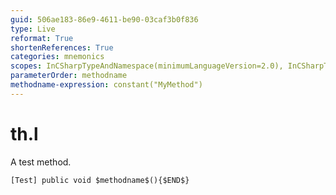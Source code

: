 ```yaml
---
guid: 506ae183-86e9-4611-be90-03caf3b0f836
type: Live
reformat: True
shortenReferences: True
categories: mnemonics
scopes: InCSharpTypeAndNamespace(minimumLanguageVersion=2.0), InCSharpTypeMember(minimumLanguageVersion=2.0)
parameterOrder: methodname
methodname-expression: constant("MyMethod")
---
```


# th.l

A test method.

```
[Test] public void $methodname$(){$END$}
```
